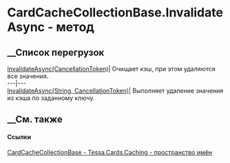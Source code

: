 # CardCacheCollectionBase<T>.InvalidateAsync - метод
##  __Список перегрузок
[InvalidateAsync(CancellationToken)](M_Tessa_Cards_Caching_CardCacheCollectionBase_1_InvalidateAsync_1.htm)|
Очищает кэш, при этом удаляются все значения.  
---|---  
[InvalidateAsync(String,
CancellationToken)](M_Tessa_Cards_Caching_CardCacheCollectionBase_1_InvalidateAsync.htm)|
Выполняет удаление значения из кэша по заданному ключу.  
## __См. также
#### Ссылки
[CardCacheCollectionBase<T> \-
](T_Tessa_Cards_Caching_CardCacheCollectionBase_1.htm)
[Tessa.Cards.Caching - пространство имён](N_Tessa_Cards_Caching.htm)

